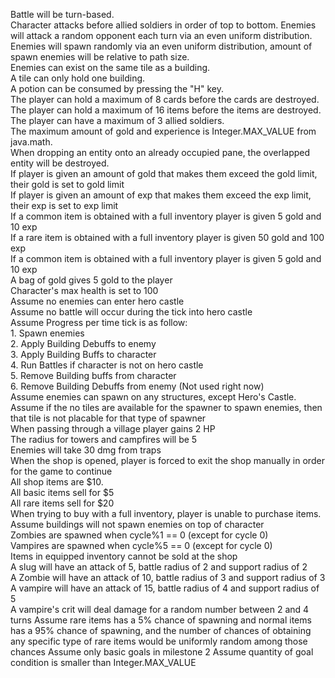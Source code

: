 Battle will be turn-based.  
Character attacks before allied soldiers in order of top to bottom. 
Enemies will attack a random opponent each turn via an even uniform distribution.  
Enemies will spawn randomly via an even uniform distribution, amount of spawn enemies will be relative to path size.  
Enemies can exist on the same tile as a building.  
A tile can only hold one building.  
A potion can be consumed by pressing the "H" key.  
The player can hold a maximum of 8 cards before the cards are destroyed.  
The player can hold a maximum of 16 items before the items are destroyed.  
The player can have a maximum of 3 allied soldiers.  
The maximum amount of gold and experience is Integer.MAX_VALUE from java.math.  
When dropping an entity onto an already occupied pane, the overlapped entity will be destroyed.  
If player is given an amount of gold that makes them exceed the gold limit, their gold is set to gold limit  
If player is given an amount of exp that makes them exceed the exp limit, their exp is set to exp limit  
If a common item is obtained with a full inventory player is given 5 gold and 10 exp  
If a rare item is obtained with a full inventory player is given 50 gold and 100 exp  
If a common item is obtained with a full inventory player is given 5 gold and 10 exp  
A bag of gold gives 5 gold to the player  
Character's max health is set to 100  
Assume no enemies can enter hero castle  
Assume no battle will occur during the tick into hero castle  
Assume Progress per time tick is as follow:  
    1. Spawn enemies  
    2. Apply Building Debuffs to enemy  
    3. Apply Building Buffs to character  
    4. Run Battles if character is not on hero castle  
    5. Remove Building buffs from character  
    6. Remove Building Debuffs from enemy (Not used right now)  
Assume enemies can spawn on any structures, except Hero's Castle.  
Assume if the no tiles are available for the spawner to spawn enemies, then that tile is not placable for that type of spawner  
When passing through a village player gains 2 HP  
The radius for towers and campfires will be 5  
Enemies will take 30 dmg from traps  
When the shop is opened, player is forced to exit the shop manually in order for the game to continue  
All shop items are $10.  
All basic items sell for $5  
All rare items sell for $20  
When trying to buy with a full inventory, player is unable to purchase items.  
Assume buildings will not spawn enemies on top of character  
Zombies are spawned when cycle%1 == 0 (except for cycle 0)  
Vampires are spawned when cycle%5 == 0 (except for cycle 0)  
Items in equipped inventory cannot be sold at the shop  
A slug will have an attack of 5, battle radius of 2 and support radius of 2  
A Zombie will have an attack of 10, battle radius of 3 and support radius of 3  
A vampire will have an attack of 15, battle radius of 4 and support radius of 5  
A vampire's crit will deal damage for a random number between 2 and 4 turns
Assume rare items has a 5% chance of spawning and normal items has a 95% chance of spawning, and the number of chances of obtaining any specific type of rare items would be uniformly random among those chances
Assume only basic goals in milestone 2
Assume quantity of goal condition is smaller than Integer.MAX_VALUE


